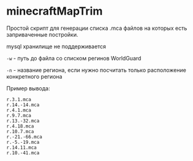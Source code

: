 # minecraftMapTrim
Простой скрипт для генерации списка .mca файлов на которых есть заприваченные постройки.

mysql хранилище не поддерживается

`-w` - путь до файла со списком регинов WorldGuard

`-n` - название региона, если нужно посчитать только расположение конкретного региона

Пример вывода:
```
r.3.1.mca
r.14.-14.mca
r.4.1.mca
r.9.7.mca
r.13.-32.mca
r.4.18.mca
r.10.7.mca
r.-21.-66.mca
r.-5.-19.mca
r.14.11.mca
r.10.-41.mca
```


